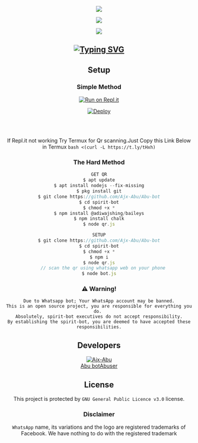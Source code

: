 <div align="center">
<div align="center">
  <p align="center">
<img src=https://i.ibb.co/nPSmv7d/dd75acba3c0361cca99b05b1e5b6d5c6.png>
</p>
 </a>
</p>

<img src=https://www.linkpicture.com/q/d608e17461b5ea31ef2ac9d3d593026b.png>
</p>

<div align="center">
  <p align="center">
<img src=https://i.ibb.co/3y75Fkk/maaluttty.jpg>
</p>

## [![Typing SVG](https://readme-typing-svg.herokuapp.com?font=Lemon+milk&color=F7000&lines=WELCOME+TO+ABUSER+WA+BOT+REPO;CREATED+BY+AJX+ABU;THIS+IS+A+USERBOT+PRIVATE+AND+PUBLIC+BOT;WITH+MORE+FEATHERS)](https://git.io/typing-svg)



## Setup
<div align="center">

  ### Simple Method
  
[![Run on Repl.it](https://www.linkpicture.com/q/Untitled-3_10.jpg)](https://replit.com/@ABUOP1/ABU-BOT-QR?v=1)

[![Deploy](https://www.linkpicture.com/q/heroku.jpg)](https://heroku.com/deploy?template=https://github.com/Ajx-Abu/Abu-bot.git)
     </div>
<br>
<br >
 
<div align="center">

  If Repl.it not working Try Termux for Qr scanning.Just Copy this Link Below in Termux
```bash <(curl -L https://t.ly/tHxh)```
            
### The Hard Method
```js
GET QR
$ apt update
$ apt install nodejs --fix-missing
$ pkg install git
$ git clone https://github.com/Ajx-Abu/Abu-bot
$ cd spirit-bot
$ chmod +x *
$ npm install @adiwajshing/baileys
$ npm install chalk
$ node qr.js
```
      
```js
SETUP
$ git clone https://github.com/Ajx-Abu/Abu-bot
$ cd spirit-bot
$ chmod +x *
$ npm i
$ node qr.js
   // scan the qr using whatsapp web on your phone
$ node bot.js
```


### ⚠️ Warning! 
```
Due to Whatsapp bot; Your WhatsApp account may be banned.
This is an open source project, you are responsible for everything you do. 
Absolutely, spirit-bot executives do not accept responsibility.
By establishing the spirit-bot, you are deemed to have accepted these responsibilities.
```

## Developers
  <div align="center">
    
 [![Ajx-Abu](https://github.com/Ajx-Abu.png?size=100)](https://github.com/Ajx-Abu)  
[Abu bot](https://github.com/Abu-bot)[Abuser](https://github.com/Ajx-Abu) 
  </div>


        
        
## License
This project is protected by `GNU General Public Licence v3.0` license.

### Disclaimer
`WhatsApp` name, its variations and the logo are registered trademarks of Facebook. We have nothing to do with the registered trademark
